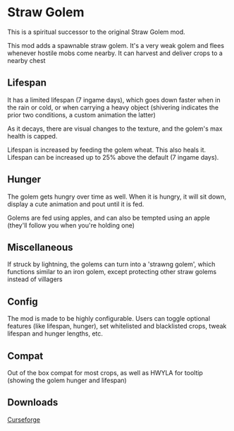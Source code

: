 # Straw Golem
This is a spiritual successor to the original Straw Golem mod.

This mod adds a spawnable straw golem. It's a very weak golem and flees whenever hostile mobs come nearby.
It can harvest and deliver crops to a nearby chest

## Lifespan
It has a limited lifespan (7 ingame days), which goes down faster when in the rain or cold, or when carrying a heavy object (shivering indicates the prior two conditions, a custom animation the latter)

As it decays, there are visual changes to the texture, and the golem's max health is capped.

Lifespan is increased by feeding the golem wheat. This also heals it. Lifespan can be increased up to 25% above the default (7 ingame days).

## Hunger
The golem gets hungry over time as well. When it is hungry, it will sit down, display a cute animation and pout until it is fed.

Golems are fed using apples, and can also be tempted using an apple (they'll follow you when you're holding one)

## Miscellaneous
If struck by lightning, the golems can turn into a 'strawng golem', which functions similar to an iron golem, except protecting other straw golems instead of villagers

## Config
The mod is made to be highly configurable. Users can toggle optional features (like lifespan, hunger), set whitelisted and blacklisted crops, tweak lifespan and hunger lengths, etc.

## Compat
Out of the box compat for most crops, as well as HWYLA for tooltip (showing the golem hunger and lifespan)


## Downloads
<a href="https://www.curseforge.com/minecraft/mc-mods/strawgolem-reborn">Curseforge</a>
